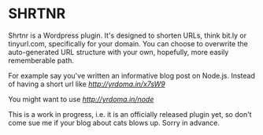# SHRTNR

Shrtnr is a Wordpress plugin. It's designed to shorten URLs, think bit.ly or tinyurl.com, specifically for your domain. You can choose to overwrite the auto-generated URL structure with your own, hopefully, more easily rememberable path.

For example say you've written an informative blog post on Node.js. Instead of having a short url like 
*http://yrdoma.in/x7sW9*

You might want to use
*http://yrdoma.in/node*

This is a work in progress, i.e. it is an officially released plugin yet, so don't come sue me if your blog about cats blows up. Sorry in advance.